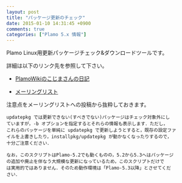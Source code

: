 ```yaml
---
layout: post
title: "パッケージ更新のチェック"
date: 2015-01-10 14:31:45 +0900
comments: true
categories: ["Plamo 5.x 情報"]
---
```


Plamo Linux用更新パッケージチェック&ダウンロードツールです。

詳細は以下のリンク先を参照して下さい。

* [PlamoWikiのこじまさんの日記](http://plamo.linet.gr.jp/wiki/index.php?diary%2FKojima%2F2015-01-06)

* [メーリングリスト](http://www.linet.gr.jp/~kojima/Plamo/ML/htdocs/201501/msg00003.html)

注意点をメーリングリストへの投稿から抜粋しておきます。

    updatepkg では更新できない(すべきでない)パッケージはチェック対象外にし
    ていますが，-b オプションを指定するとそれらの情報も表示します．ただし，
    これらのパッケージを単純に updatepkg で更新しようとすると，既存の設定ファ
    イルを上書きしたり，installpkg/updatepkg が動かなくなったりするので，
    十分ご注意ください．
    
    なお，このスクリプトはPlamo-5.2でも動くものの，5.2から5.3へはパッケージ
    の追加や廃止を伴なう大規模な更新になっているため，このスクリプトだけで
    は実用的ではありません．そのため動作環境は「Plamo-5.3以降」とさせてくだ
    さい．
